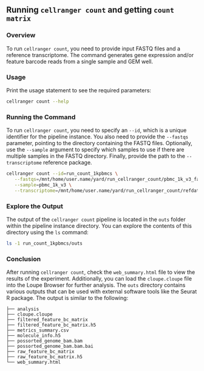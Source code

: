 ## Running `cellranger count` and getting `count matrix`

### Overview

To run `cellranger count`, you need to provide input FASTQ files and a reference transcriptome. The command generates gene expression and/or feature barcode reads from a single sample and GEM well.

### Usage

Print the usage statement to see the required parameters:

```bash
cellranger count --help
```

### Running the Command

To run `cellranger count`, you need to specify an `--id`, which is a unique identifier for the pipeline instance. You also need to provide the `--fastqs` parameter, pointing to the directory containing the FASTQ files. Optionally, use the `--sample` argument to specify which samples to use if there are multiple samples in the FASTQ directory. Finally, provide the path to the `--transcriptome` reference package.

```bash
cellranger count --id=run_count_1kpbmcs \
   --fastqs=/mnt/home/user.name/yard/run_cellranger_count/pbmc_1k_v3_fastqs \
   --sample=pbmc_1k_v3 \
   --transcriptome=/mnt/home/user.name/yard/run_cellranger_count/refdata-gex-GRCh38-2020-A
```

### Explore the Output

The output of the `cellranger count` pipeline is located in the `outs` folder within the pipeline instance directory. You can explore the contents of this directory using the `ls` command:

```bash
ls -1 run_count_1kpbmcs/outs
```

### Conclusion

After running `cellranger count`, check the `web_summary.html` file to view the results of the experiment. Additionally, you can load the `cloupe.cloupe` file into the Loupe Browser for further analysis. The `outs` directory contains various outputs that can be used with external software tools like the Seurat R package.
The output is similar to the following:


```
├── analysis
├── cloupe.cloupe
├── filtered_feature_bc_matrix
├── filtered_feature_bc_matrix.h5
├── metrics_summary.csv
├── molecule_info.h5
├── possorted_genome_bam.bam
├── possorted_genome_bam.bam.bai
├── raw_feature_bc_matrix
├── raw_feature_bc_matrix.h5
└── web_summary.html

```
